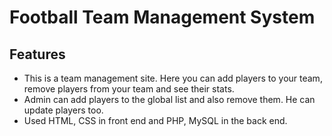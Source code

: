 # Football Team Management System

## Features
* This is a team management site. Here you can add players to your team, remove players from your team and see their stats. 
* Admin can add players to the global list and also remove them. He can update players too.
* Used HTML, CSS in front end and PHP, MySQL in the back end.
